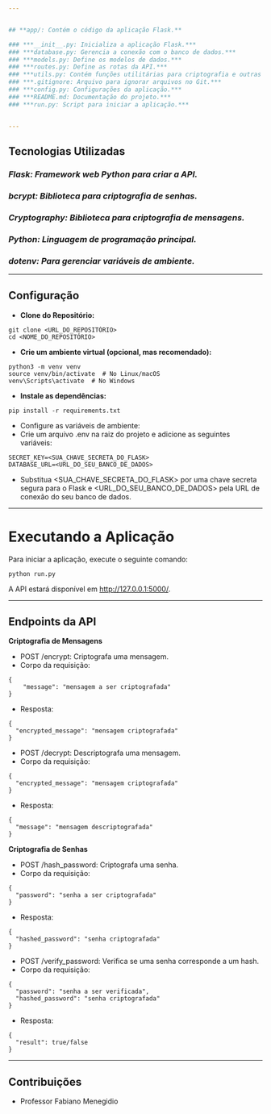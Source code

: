 ```yaml
---


## **app/: Contém o código da aplicação Flask.**

### ***__init__.py: Inicializa a aplicação Flask.***
### ***database.py: Gerencia a conexão com o banco de dados.***
### ***models.py: Define os modelos de dados.***
### ***routes.py: Define as rotas da API.***
### ***utils.py: Contém funções utilitárias para criptografia e outras operações.***
### ***.gitignore: Arquivo para ignorar arquivos no Git.***
### ***config.py: Configurações da aplicação.***
### ***README.md: Documentação do projeto.***
### ***run.py: Script para iniciar a aplicação.***


---
```



## **Tecnologias Utilizadas**
### ***Flask: Framework web Python para criar a API.***
### ***bcrypt: Biblioteca para criptografia de senhas.***
### ***Cryptography: Biblioteca para criptografia de mensagens.***
### ***Python: Linguagem de programação principal.***
### ***dotenv: Para gerenciar variáveis de ambiente.***


---

## **Configuração**

*   **Clone do Repositório:**
```
git clone <URL_DO_REPOSITÓRIO>
cd <NOME_DO_REPOSITÓRIO>
```
*   **Crie um ambiente virtual (opcional, mas recomendado):**
```
python3 -m venv venv
source venv/bin/activate  # No Linux/macOS
venv\Scripts\activate  # No Windows
```
*   **Instale as dependências:**
```
pip install -r requirements.txt
```
*   Configure as variáveis de ambiente:
*   Crie um arquivo .env na raiz do projeto e adicione as seguintes variáveis:
```
SECRET_KEY=<SUA_CHAVE_SECRETA_DO_FLASK>
DATABASE_URL=<URL_DO_SEU_BANCO_DE_DADOS>
```
*   Substitua <SUA_CHAVE_SECRETA_DO_FLASK> por uma chave secreta segura para o Flask e <URL_DO_SEU_BANCO_DE_DADOS> pela URL de conexão do seu banco de dados.


---
# **Executando a Aplicação**
Para iniciar a aplicação, execute o seguinte comando:
```
python run.py
```
A API estará disponível em http://127.0.0.1:5000/.


---
## **Endpoints da API**
**Criptografia de Mensagens**
*   POST /encrypt: Criptografa uma mensagem.
  *   Corpo da requisição:
```
{
    "message": "mensagem a ser criptografada"
}
```
  *  Resposta:
```
{
  "encrypted_message": "mensagem criptografada"
}
```
*   POST /decrypt: Descriptografa uma mensagem.
  *   Corpo da requisição:
```
{
  "encrypted_message": "mensagem criptografada"
}
```
  *  Resposta:
```
{
  "message": "mensagem descriptografada"
}
```


**Criptografia de Senhas**
*   POST /hash_password: Criptografa uma senha.
  *   Corpo da requisição:
```
{
  "password": "senha a ser criptografada"
}
```
  *  Resposta:
```
{
  "hashed_password": "senha criptografada"
}
```
*   POST /verify_password: Verifica se uma senha corresponde a um hash.
  *   Corpo da requisição:
```
{
  "password": "senha a ser verificada",
  "hashed_password": "senha criptografada"
}
```
  *  Resposta:
```
{
  "result": true/false
}
```


---

## **Contribuições**
*   Professor Fabiano Menegidio
